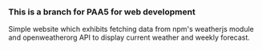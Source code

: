 ### This is a branch for PAA5 for web development  

<p> 
Simple website which exhibits fetching data from npm's weatherjs module and openweatherorg API to display current weather and weekly forecast. 
</p>


